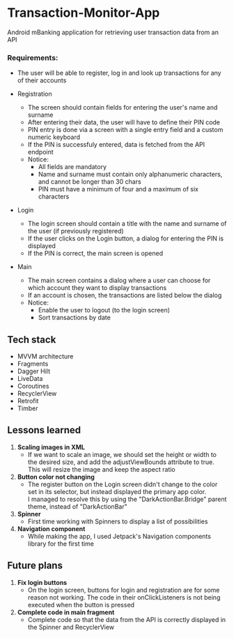 # Transaction-Monitor-App
Android mBanking application for retrieving user transaction data from an API

### Requirements:
- The user will be able to register, log in and look up transactions for any of their accounts

- Registration
  - The screen should contain fields for entering the user's name and surname
  - After entering their data, the user will have to define their PIN code
  - PIN entry is done via a screen with a single entry field and a custom numeric keyboard
  - If the PIN is successfuly entered, data is fetched from the API endpoint
  - Notice: 
    - All fields are mandatory
    - Name and surname must contain only alphanumeric characters, and cannot be longer than 30 chars
    - PIN must have a minimum of four and a maximum of six characters
- Login
  - The login screen should contain a title with the name and surname of the user (if previously registered)
  - If the user clicks on the Login button, a dialog for entering the PIN is displayed
  - If the PIN is correct, the main screen is opened
  
- Main
  - The main screen contains a dialog where a user can choose for which account they want to display transactions
  - If an account is chosen, the transactions are listed below the dialog
  - Notice:
    - Enable the user to logout (to the login screen)
    - Sort transactions by date

## Tech stack
- MVVM architecture
- Fragments
- Dagger Hilt
- LiveData
- Coroutines
- RecyclerView
- Retrofit
- Timber

## Lessons learned
1. **Scaling images in XML**
   - If we want to scale an image, we should set the height or width to the desired size, and add the adjustViewBounds attribute to true. This will resize the image and keep the aspect ratio
2. **Button color not changing**
   - The register button on the Login screen didn't change to the color set in its selector, but instead displayed the primary app color.<br>
   I managed to resolve this by using the "DarkActionBar.Bridge" parent theme, instead of "DarkActionBar"
3. **Spinner**
   - First time working with Spinners to display a list of possibilities
4. **Navigation component**
   - While making the app, I used Jetpack's Navigation components library for the first time


## Future plans
1. **Fix login buttons**
   - On the login screen, buttons for login and registration are for some reason not working. The code in their onClickListeners is not being executed when the button is pressed 
2. **Complete code in main fragment**
   - Complete code so that the data from the API is correctly displayed in the Spinner and RecyclerView
